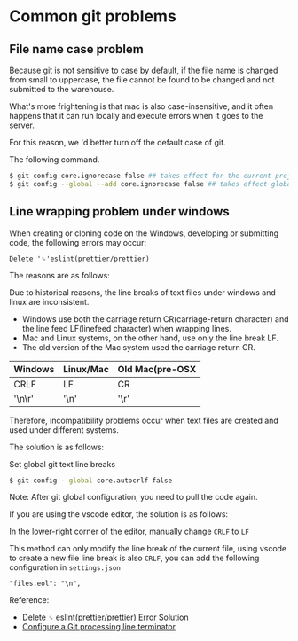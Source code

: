# Common git problems

## File name case problem


Because git is not sensitive to case by default, if the file name is changed from small to uppercase, the file cannot be found to be changed and not submitted to the warehouse.


What's more frightening is that mac is also case-insensitive, and it often happens that it can run locally and execute errors when it goes to the server.


For this reason, we 'd better turn off the default case of git.


The following command.

```bash
$ git config core.ignorecase false ## takes effect for the current project
$ git config --global --add core.ignorecase false ## takes effect globally
```


## Line wrapping problem under windows


When creating or cloning code on the Windows, developing or submitting code, the following errors may occur:

```
Delete '␍'eslint(prettier/prettier)
```

The reasons are as follows:


Due to historical reasons, the line breaks of text files under windows and linux are inconsistent.


- Windows use both the carriage return CR(carriage-return character) and the line feed LF(linefeed character) when wrapping lines.
- Mac and Linux systems, on the other hand, use only the line break LF.
- The old version of the Mac system used the carriage return CR.




| Windows | Linux/Mac | Old Mac(pre-OSX |
| --- | --- | --- |
| CRLF | LF | CR |
| '\n\r' | '\n' | '\r' |

Therefore, incompatibility problems occur when text files are created and used under different systems.


The solution is as follows:


Set global git text line breaks
```bash
$ git config --global core.autocrlf false
```
Note: After git global configuration, you need to pull the code again.

If you are using the vscode editor, the solution is as follows:


In the lower-right corner of the editor, manually change `CRLF` to `LF`

This method can only modify the line break of the current file, using vscode to create a new file line break is also `CRLF`, you can add the following configuration in `settings.json`

```
"files.eol": "\n",
```


Reference:

- [Delete `␍` eslint(prettier/prettier) Error Solution](https://juejin.cn/post/6844904069304156168)
- [Configure a Git processing line terminator](https://docs.github.com/cn/github/getting-started-with-github/configuring-git-to-handle-line-endings)
